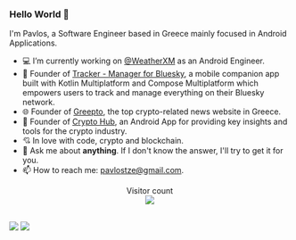 ### Hello World 👋

I'm Pavlos, a Software Engineer based in Greece mainly focused in Android Applications.

- 💻 I’m currently working on [@WeatherXM](https://weatherxm.com/) as an Android Engineer.
- 📲 Founder of [Tracker - Manager for Bluesky](https://linktr.ee/bluesky.tracker), a mobile companion app built with Kotlin Multiplatform and Compose Multiplatform which empowers users to track and manage everything on their Bluesky network.
- 🌐 Founder of [Greepto](https://greepto.gr/), the top crypto-related news website in Greece.
- 📲 Founder of [Crypto Hub](https://play.google.com/store/apps/details?id=com.tzegian.cryptoanalogy), an Android App for providing key insights and tools for the crypto industry.
- 💘 In love with code, crypto and blockchain.
- 💬 Ask me about **anything**. If I don't know the answer, I'll try to get it for you.
- 📫 How to reach me: [pavlostze@gmail.com](pavlostze@gmail.com).

<p align="center"> 
  Visitor count<br>
  <img src="https://profile-counter.glitch.me/PavlosTze/count.svg" />
</p>

<br/>
<div>
  <img src="https://github-readme-stats.vercel.app/api?username=PavlosTze&show_icons=true&theme=nord&count_private=true" />
  <img src="https://github-readme-streak-stats.herokuapp.com?user=PavlosTze&theme=nord&stroke=FFFFFF" />
</div>
